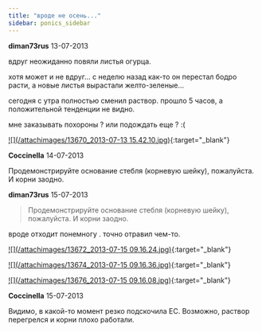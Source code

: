 ```yaml
---
title: "вроде не осень..."
sidebar: ponics_sidebar
---
```


**diman73rus** 13-07-2013

вдруг неожиданно повяли листья огурца.

хотя может и не вдруг... с неделю назад как-то он перестал бодро расти, а новые листья вырастали желто-зеленые...

сегодня с утра полностью сменил раствор. прошло 5 часов, а положительной тенденции не видно.

мне заказывать похороны ? или подождать еще ? :(

[![](/attachimages/13670_2013-07-13 15.42.10.jpg)](https://t.me/ponics_ru_files/10796){:target="_blank"}

**Coccinella** 14-07-2013

Продемонстрируйте основание стебля (корневую шейку), пожалуйста. И корни заодно.


**diman73rus** 15-07-2013

> Продемонстрируйте основание стебля (корневую шейку), пожалуйста. И корни заодно.

вроде отходит понемногу . точно отравил чем-то.

[![](/attachimages/13672_2013-07-15 09.16.24.jpg)](https://t.me/ponics_ru_files/10797){:target="_blank"}

[![](/attachimages/13674_2013-07-15 09.16.36.jpg)](https://t.me/ponics_ru_files/10798){:target="_blank"}

[![](/attachimages/13676_2013-07-15 09.16.08.jpg)](https://t.me/ponics_ru_files/10799){:target="_blank"}

**Coccinella** 15-07-2013

Видимо, в какой-то момент резко подскочила ЕС. Возможно, раствор перегрелся и корни плохо работали.


